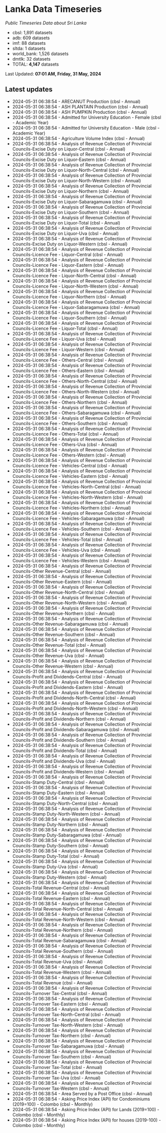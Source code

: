 # Lanka Data Timeseries
*Public Timeseries Data about Sri Lanka*

* cbsl: 1,891 datasets
* adb: 609 datasets
* imf: 88 datasets
* sltda: 1 datasets
* world_bank: 1,526 datasets
* dmtlk: 32 datasets
* TOTAL: **4,147** datasets

Last Updated: **07:01 AM, Friday, 31 May, 2024**

## Latest updates

* 2024-05-31 06:38:54 - ARECANUT Production (cbsl - Annual)
* 2024-05-31 06:38:54 - ASH PLANTAIN Production (cbsl - Annual)
* 2024-05-31 06:38:54 - ASH PUMPKIN Production (cbsl - Annual)
* 2024-05-31 06:38:54 - Admitted for University Education - Female (cbsl - Academic Year)
* 2024-05-31 06:38:54 - Admitted for University Education - Male (cbsl - Academic Year)
* 2024-05-31 06:38:54 - Agriculture Volume Index (cbsl - Annual)
* 2024-05-31 06:38:54 - Analysis of Revenue Collection of Provincial Councils-Excise Duty on Liquor-Central (cbsl - Annual)
* 2024-05-31 06:38:54 - Analysis of Revenue Collection of Provincial Councils-Excise Duty on Liquor-Eastern (cbsl - Annual)
* 2024-05-31 06:38:54 - Analysis of Revenue Collection of Provincial Councils-Excise Duty on Liquor-North-Central (cbsl - Annual)
* 2024-05-31 06:38:54 - Analysis of Revenue Collection of Provincial Councils-Excise Duty on Liquor-North-Western (cbsl - Annual)
* 2024-05-31 06:38:54 - Analysis of Revenue Collection of Provincial Councils-Excise Duty on Liquor-Northern (cbsl - Annual)
* 2024-05-31 06:38:54 - Analysis of Revenue Collection of Provincial Councils-Excise Duty on Liquor-Sabaragamuwa (cbsl - Annual)
* 2024-05-31 06:38:54 - Analysis of Revenue Collection of Provincial Councils-Excise Duty on Liquor-Southern (cbsl - Annual)
* 2024-05-31 06:38:54 - Analysis of Revenue Collection of Provincial Councils-Excise Duty on Liquor-Total (cbsl - Annual)
* 2024-05-31 06:38:54 - Analysis of Revenue Collection of Provincial Councils-Excise Duty on Liquor-Uva (cbsl - Annual)
* 2024-05-31 06:38:54 - Analysis of Revenue Collection of Provincial Councils-Excise Duty on Liquor-Western (cbsl - Annual)
* 2024-05-31 06:38:54 - Analysis of Revenue Collection of Provincial Councils-Licence Fee - Liquor-Central (cbsl - Annual)
* 2024-05-31 06:38:54 - Analysis of Revenue Collection of Provincial Councils-Licence Fee - Liquor-Eastern (cbsl - Annual)
* 2024-05-31 06:38:54 - Analysis of Revenue Collection of Provincial Councils-Licence Fee - Liquor-North-Central (cbsl - Annual)
* 2024-05-31 06:38:54 - Analysis of Revenue Collection of Provincial Councils-Licence Fee - Liquor-North-Western (cbsl - Annual)
* 2024-05-31 06:38:54 - Analysis of Revenue Collection of Provincial Councils-Licence Fee - Liquor-Northern (cbsl - Annual)
* 2024-05-31 06:38:54 - Analysis of Revenue Collection of Provincial Councils-Licence Fee - Liquor-Sabaragamuwa (cbsl - Annual)
* 2024-05-31 06:38:54 - Analysis of Revenue Collection of Provincial Councils-Licence Fee - Liquor-Southern (cbsl - Annual)
* 2024-05-31 06:38:54 - Analysis of Revenue Collection of Provincial Councils-Licence Fee - Liquor-Total (cbsl - Annual)
* 2024-05-31 06:38:54 - Analysis of Revenue Collection of Provincial Councils-Licence Fee - Liquor-Uva (cbsl - Annual)
* 2024-05-31 06:38:54 - Analysis of Revenue Collection of Provincial Councils-Licence Fee - Liquor-Western (cbsl - Annual)
* 2024-05-31 06:38:54 - Analysis of Revenue Collection of Provincial Councils-Licence Fee - Others-Central (cbsl - Annual)
* 2024-05-31 06:38:54 - Analysis of Revenue Collection of Provincial Councils-Licence Fee - Others-Eastern (cbsl - Annual)
* 2024-05-31 06:38:54 - Analysis of Revenue Collection of Provincial Councils-Licence Fee - Others-North-Central (cbsl - Annual)
* 2024-05-31 06:38:54 - Analysis of Revenue Collection of Provincial Councils-Licence Fee - Others-North-Western (cbsl - Annual)
* 2024-05-31 06:38:54 - Analysis of Revenue Collection of Provincial Councils-Licence Fee - Others-Northern (cbsl - Annual)
* 2024-05-31 06:38:54 - Analysis of Revenue Collection of Provincial Councils-Licence Fee - Others-Sabaragamuwa (cbsl - Annual)
* 2024-05-31 06:38:54 - Analysis of Revenue Collection of Provincial Councils-Licence Fee - Others-Southern (cbsl - Annual)
* 2024-05-31 06:38:54 - Analysis of Revenue Collection of Provincial Councils-Licence Fee - Others-Total (cbsl - Annual)
* 2024-05-31 06:38:54 - Analysis of Revenue Collection of Provincial Councils-Licence Fee - Others-Uva (cbsl - Annual)
* 2024-05-31 06:38:54 - Analysis of Revenue Collection of Provincial Councils-Licence Fee - Others-Western (cbsl - Annual)
* 2024-05-31 06:38:54 - Analysis of Revenue Collection of Provincial Councils-Licence Fee - Vehicles-Central (cbsl - Annual)
* 2024-05-31 06:38:54 - Analysis of Revenue Collection of Provincial Councils-Licence Fee - Vehicles-Eastern (cbsl - Annual)
* 2024-05-31 06:38:54 - Analysis of Revenue Collection of Provincial Councils-Licence Fee - Vehicles-North-Central (cbsl - Annual)
* 2024-05-31 06:38:54 - Analysis of Revenue Collection of Provincial Councils-Licence Fee - Vehicles-North-Western (cbsl - Annual)
* 2024-05-31 06:38:54 - Analysis of Revenue Collection of Provincial Councils-Licence Fee - Vehicles-Northern (cbsl - Annual)
* 2024-05-31 06:38:54 - Analysis of Revenue Collection of Provincial Councils-Licence Fee - Vehicles-Sabaragamuwa (cbsl - Annual)
* 2024-05-31 06:38:54 - Analysis of Revenue Collection of Provincial Councils-Licence Fee - Vehicles-Southern (cbsl - Annual)
* 2024-05-31 06:38:54 - Analysis of Revenue Collection of Provincial Councils-Licence Fee - Vehicles-Total (cbsl - Annual)
* 2024-05-31 06:38:54 - Analysis of Revenue Collection of Provincial Councils-Licence Fee - Vehicles-Uva (cbsl - Annual)
* 2024-05-31 06:38:54 - Analysis of Revenue Collection of Provincial Councils-Licence Fee - Vehicles-Western (cbsl - Annual)
* 2024-05-31 06:38:54 - Analysis of Revenue Collection of Provincial Councils-Other Revenue-Central (cbsl - Annual)
* 2024-05-31 06:38:54 - Analysis of Revenue Collection of Provincial Councils-Other Revenue-Eastern (cbsl - Annual)
* 2024-05-31 06:38:54 - Analysis of Revenue Collection of Provincial Councils-Other Revenue-North-Central (cbsl - Annual)
* 2024-05-31 06:38:54 - Analysis of Revenue Collection of Provincial Councils-Other Revenue-North-Western (cbsl - Annual)
* 2024-05-31 06:38:54 - Analysis of Revenue Collection of Provincial Councils-Other Revenue-Northern (cbsl - Annual)
* 2024-05-31 06:38:54 - Analysis of Revenue Collection of Provincial Councils-Other Revenue-Sabaragamuwa (cbsl - Annual)
* 2024-05-31 06:38:54 - Analysis of Revenue Collection of Provincial Councils-Other Revenue-Southern (cbsl - Annual)
* 2024-05-31 06:38:54 - Analysis of Revenue Collection of Provincial Councils-Other Revenue-Total (cbsl - Annual)
* 2024-05-31 06:38:54 - Analysis of Revenue Collection of Provincial Councils-Other Revenue-Uva (cbsl - Annual)
* 2024-05-31 06:38:54 - Analysis of Revenue Collection of Provincial Councils-Other Revenue-Western (cbsl - Annual)
* 2024-05-31 06:38:54 - Analysis of Revenue Collection of Provincial Councils-Profit and Dividends-Central (cbsl - Annual)
* 2024-05-31 06:38:54 - Analysis of Revenue Collection of Provincial Councils-Profit and Dividends-Eastern (cbsl - Annual)
* 2024-05-31 06:38:54 - Analysis of Revenue Collection of Provincial Councils-Profit and Dividends-North-Central (cbsl - Annual)
* 2024-05-31 06:38:54 - Analysis of Revenue Collection of Provincial Councils-Profit and Dividends-North-Western (cbsl - Annual)
* 2024-05-31 06:38:54 - Analysis of Revenue Collection of Provincial Councils-Profit and Dividends-Northern (cbsl - Annual)
* 2024-05-31 06:38:54 - Analysis of Revenue Collection of Provincial Councils-Profit and Dividends-Sabaragamuwa (cbsl - Annual)
* 2024-05-31 06:38:54 - Analysis of Revenue Collection of Provincial Councils-Profit and Dividends-Southern (cbsl - Annual)
* 2024-05-31 06:38:54 - Analysis of Revenue Collection of Provincial Councils-Profit and Dividends-Total (cbsl - Annual)
* 2024-05-31 06:38:54 - Analysis of Revenue Collection of Provincial Councils-Profit and Dividends-Uva (cbsl - Annual)
* 2024-05-31 06:38:54 - Analysis of Revenue Collection of Provincial Councils-Profit and Dividends-Western (cbsl - Annual)
* 2024-05-31 06:38:54 - Analysis of Revenue Collection of Provincial Councils-Stamp Duty-Central (cbsl - Annual)
* 2024-05-31 06:38:54 - Analysis of Revenue Collection of Provincial Councils-Stamp Duty-Eastern (cbsl - Annual)
* 2024-05-31 06:38:54 - Analysis of Revenue Collection of Provincial Councils-Stamp Duty-North-Central (cbsl - Annual)
* 2024-05-31 06:38:54 - Analysis of Revenue Collection of Provincial Councils-Stamp Duty-North-Western (cbsl - Annual)
* 2024-05-31 06:38:54 - Analysis of Revenue Collection of Provincial Councils-Stamp Duty-Northern (cbsl - Annual)
* 2024-05-31 06:38:54 - Analysis of Revenue Collection of Provincial Councils-Stamp Duty-Sabaragamuwa (cbsl - Annual)
* 2024-05-31 06:38:54 - Analysis of Revenue Collection of Provincial Councils-Stamp Duty-Southern (cbsl - Annual)
* 2024-05-31 06:38:54 - Analysis of Revenue Collection of Provincial Councils-Stamp Duty-Total (cbsl - Annual)
* 2024-05-31 06:38:54 - Analysis of Revenue Collection of Provincial Councils-Stamp Duty-Uva (cbsl - Annual)
* 2024-05-31 06:38:54 - Analysis of Revenue Collection of Provincial Councils-Stamp Duty-Western (cbsl - Annual)
* 2024-05-31 06:38:54 - Analysis of Revenue Collection of Provincial Councils-Total Revenue-Central (cbsl - Annual)
* 2024-05-31 06:38:54 - Analysis of Revenue Collection of Provincial Councils-Total Revenue-Eastern (cbsl - Annual)
* 2024-05-31 06:38:54 - Analysis of Revenue Collection of Provincial Councils-Total Revenue-North-Central (cbsl - Annual)
* 2024-05-31 06:38:54 - Analysis of Revenue Collection of Provincial Councils-Total Revenue-North-Western (cbsl - Annual)
* 2024-05-31 06:38:54 - Analysis of Revenue Collection of Provincial Councils-Total Revenue-Northern (cbsl - Annual)
* 2024-05-31 06:38:54 - Analysis of Revenue Collection of Provincial Councils-Total Revenue-Sabaragamuwa (cbsl - Annual)
* 2024-05-31 06:38:54 - Analysis of Revenue Collection of Provincial Councils-Total Revenue-Southern (cbsl - Annual)
* 2024-05-31 06:38:54 - Analysis of Revenue Collection of Provincial Councils-Total Revenue-Uva (cbsl - Annual)
* 2024-05-31 06:38:54 - Analysis of Revenue Collection of Provincial Councils-Total Revenue-Western (cbsl - Annual)
* 2024-05-31 06:38:54 - Analysis of Revenue Collection of Provincial Councils-Total Revenue (cbsl - Annual)
* 2024-05-31 06:38:54 - Analysis of Revenue Collection of Provincial Councils-Turnover Tax-Central (cbsl - Annual)
* 2024-05-31 06:38:54 - Analysis of Revenue Collection of Provincial Councils-Turnover Tax-Eastern (cbsl - Annual)
* 2024-05-31 06:38:54 - Analysis of Revenue Collection of Provincial Councils-Turnover Tax-North-Central (cbsl - Annual)
* 2024-05-31 06:38:54 - Analysis of Revenue Collection of Provincial Councils-Turnover Tax-North-Western (cbsl - Annual)
* 2024-05-31 06:38:54 - Analysis of Revenue Collection of Provincial Councils-Turnover Tax-Northern (cbsl - Annual)
* 2024-05-31 06:38:54 - Analysis of Revenue Collection of Provincial Councils-Turnover Tax-Sabaragamuwa (cbsl - Annual)
* 2024-05-31 06:38:54 - Analysis of Revenue Collection of Provincial Councils-Turnover Tax-Southern (cbsl - Annual)
* 2024-05-31 06:38:54 - Analysis of Revenue Collection of Provincial Councils-Turnover Tax-Total (cbsl - Annual)
* 2024-05-31 06:38:54 - Analysis of Revenue Collection of Provincial Councils-Turnover Tax-Uva (cbsl - Annual)
* 2024-05-31 06:38:54 - Analysis of Revenue Collection of Provincial Councils-Turnover Tax-Western (cbsl - Annual)
* 2024-05-31 06:38:54 - Area Served by a Post Office (cbsl - Annual)
* 2024-05-31 06:38:54 - Asking Price Index (API) for Condominiums (2019=100) - Colombo (cbsl - Monthly)
* 2024-05-31 06:38:54 - Asking Price Index (API) for Lands (2019=100) - Colombo (cbsl - Monthly)
* 2024-05-31 06:38:54 - Asking Price Index (API) for houses (2019-100) - Colombo (cbsl - Monthly)